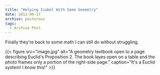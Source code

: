 ```yaml
---
title: "Helping Isabel With Some Geometry"
date: 2012-09-17
archive: posterous
tags: 
  - Archive Post
---
```


Finally they're back to some math I can still do without struggling.

{{< figure 
	src="image.jpg" 
	alt="A geometry textbook open to a page describing Euclid's Proposition 2. The book layes open on a table and the photo frames only a portion of the right-side page." 
	caption="It's a Euclid system! I know this!" >}}
